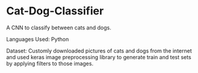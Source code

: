 # Cat-Dog-Classifier

A CNN to classify between cats and dogs.

Languages Used: Python

Dataset: Customly downloaded pictures of cats and dogs from the internet and used keras image preprocessing library to generate train and test sets by applying filters to those images.
